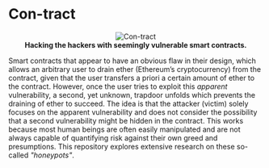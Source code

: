 # Con-tract


<p align="center">
<img alt="Con-tract" src="https://user-images.githubusercontent.com/5800726/141606560-a6ddb296-840c-4531-8bdc-37121481e784.png"><br>
<b>Hacking the hackers with seemingly vulnerable smart contracts.</b><br>
</p>


Smart contracts that appear to have an obvious flaw in their design, which allows an arbitrary user to drain ether (Ethereum’s cryptocurrency) from the contract, given that the user transfers a priori a certain amount of ether to the contract. However, once the user tries to exploit this _apparent_ vulnerability, a second, yet unknown, trapdoor unfolds which prevents the draining of ether to succeed. The idea is that the attacker (victim) solely focuses on the apparent vulnerability and does not consider the possibility that a second vulnerability might be hidden in the contract. This works because most human beings are often easily manipulated and are not always capable of quantifying risk against their own greed and presumptions. This repository explores extensive research on these so-called _"honeypots"_.